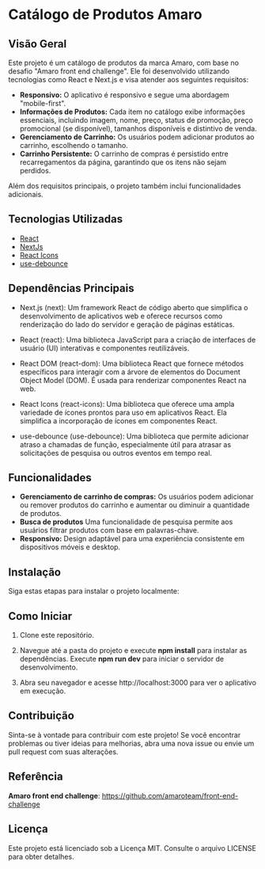 # Catálogo de Produtos Amaro

## Visão Geral

Este projeto é um catálogo de produtos da marca Amaro, com base no desafio "Amaro front end challenge". Ele foi desenvolvido utilizando tecnologias como React e Next.js e visa atender aos seguintes requisitos:

- **Responsivo:** O aplicativo é responsivo e segue uma abordagem "mobile-first".
- **Informações de Produtos:** Cada item no catálogo exibe informações essenciais, incluindo imagem, nome, preço, status de promoção, preço promocional (se disponível), tamanhos disponíveis e distintivo de venda.
- **Gerenciamento de Carrinho:** Os usuários podem adicionar produtos ao carrinho, escolhendo o tamanho.
- **Carrinho Persistente:** O carrinho de compras é persistido entre recarregamentos da página, garantindo que os itens não sejam perdidos.

Além dos requisitos principais, o projeto também inclui funcionalidades adicionais.

## Tecnologias Utilizadas

- [React](https://reactjs.org/)
- [NextJs](https://nextjs.org)
- [React Icons](https://react-icons.github.io/react-icons)
- [use-debounce](https://www.npmjs.com/package/use-debounce)

## Dependências Principais

- Next.js (next): Um framework React de código aberto que simplifica o desenvolvimento de aplicativos web e oferece recursos como renderização do lado do servidor e geração de páginas estáticas.

- React (react): Uma biblioteca JavaScript para a criação de interfaces de usuário (UI) interativas e componentes reutilizáveis.

- React DOM (react-dom): Uma biblioteca React que fornece métodos específicos para interagir com a árvore de elementos do Document Object Model (DOM). É usada para renderizar componentes React na web.

- React Icons (react-icons): Uma biblioteca que oferece uma ampla variedade de ícones prontos para uso em aplicativos React. Ela simplifica a incorporação de ícones em componentes React.

- use-debounce (use-debounce): Uma biblioteca que permite adicionar atraso a chamadas de função, especialmente útil para atrasar as solicitações de pesquisa ou outros eventos em tempo real.

## Funcionalidades

- **Gerenciamento de carrinho de compras:** Os usuários podem adicionar ou remover produtos do carrinho e aumentar ou diminuir a quantidade de produtos.
- **Busca de produtos** Uma funcionalidade de pesquisa permite aos usuários filtrar produtos com base em palavras-chave.
- **Responsivo:** Design adaptável para uma experiência consistente em dispositivos móveis e desktop.

## Instalação

Siga estas etapas para instalar o projeto localmente:

## Como Iniciar

1. Clone este repositório.
2. Navegue até a pasta do projeto e execute **npm install** para instalar as dependências.
   Execute **npm run dev** para iniciar o servidor de desenvolvimento.

3. Abra seu navegador e acesse http://localhost:3000 para ver o aplicativo em execução.

## Contribuição

Sinta-se à vontade para contribuir com este projeto! Se você encontrar problemas ou tiver ideias para melhorias, abra uma nova issue ou envie um pull request com suas alterações.

## Referência

**Amaro front end challenge**: https://github.com/amaroteam/front-end-challenge

## Licença

Este projeto está licenciado sob a Licença MIT. Consulte o arquivo LICENSE para obter detalhes.
